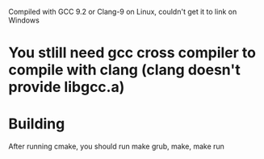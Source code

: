 Compiled with GCC 9.2 or Clang-9 on Linux, couldn't get it to link on Windows

# You stlill need gcc cross compiler to compile with clang (clang doesn't provide libgcc.a)

# Building
After running cmake, you should run make grub, make, make run
